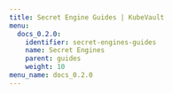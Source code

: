 ```yaml
---
title: Secret Engine Guides | KubeVault
menu:
  docs_0.2.0:
    identifier: secret-engines-guides
    name: Secret Engines
    parent: guides
    weight: 10
menu_name: docs_0.2.0
---
```


